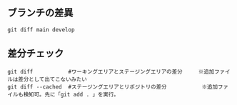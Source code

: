 ## ブランチの差異
```
git diff main develop
```

## 差分チェック
```
git diff           #ワーキングエリアとステージングエリアの差分     ※追加ファイルは差分として出てこないみたい
git diff --cached  #ステージングエリアとリポジトリの差分           ※追加ファイルも検知可。先に「git add . 」を実行。
```

